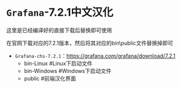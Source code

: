 # `Grafana`-7.2.1中文汉化

这里是已经编译好的直接下载后替换即可使用

在官网下载对应的7.2.1版本，然后将其对应的bin\public文件替换掉即可

- `Grafana-chs-7.2.1`：https://grafana.com/grafana/download/7.2.1
  - bin-Linux    	 		#Linux下启动文件
  - bin-Windows          #Windows下启动文件
  - public                      #前端汉化界面

